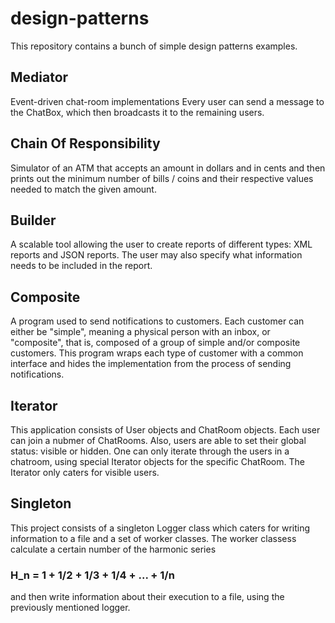 # design-patterns
This repository contains a bunch of simple design patterns examples.

## Mediator
Event-driven chat-room implementations
Every user can send a message to the ChatBox, which then broadcasts it to the remaining users.

## Chain Of Responsibility
Simulator of an ATM that accepts an amount in dollars and in cents and then prints out the minimum
number of bills / coins and their respective values needed to match the given amount.

## Builder
A scalable tool allowing the user to create reports of different types: XML reports and JSON reports.
The user may also specify what information needs to be included in the report.

## Composite
A program used to send notifications to customers. Each customer can either be "simple", meaning a physical person with an inbox, or "composite",
that is, composed of a group of simple and/or composite customers.
This program wraps each type of customer with a common interface and hides the implementation from the process of sending notifications.

## Iterator
This application consists of User objects and ChatRoom objects. Each user can join a nubmer of ChatRooms. Also, users are able to set their
global status: visible or hidden.
One can only iterate through the users in a chatroom, using special Iterator objects for the specific ChatRoom.
The Iterator only caters for visible users.

## Singleton
This project consists of a singleton Logger class which caters for writing information to a file and a set of worker classes.
The worker classess calculate a certain number of the harmonic series
### H_n = 1 + 1/2 + 1/3 + 1/4 + ... + 1/n ###
and then write information about their execution
to a file, using the previously mentioned logger.
